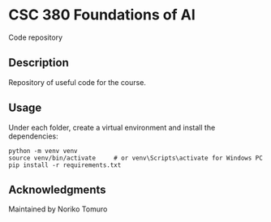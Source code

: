 # CSC 380 Foundations of AI

Code repository

## Description

Repository of useful code for the course.

## Usage

Under each folder, create a virtual environment and install the dependencies:

```
python -m venv venv
source venv/bin/activate     # or venv\Scripts\activate for Windows PC
pip install -r requirements.txt
```

## Acknowledgments

Maintained by Noriko Tomuro